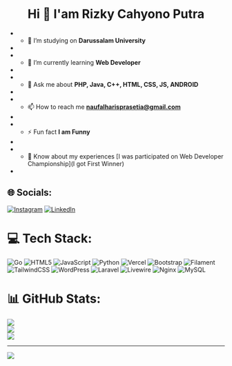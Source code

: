 # <h1 align="center">Hi 👋 I'am Rizky Cahyono Putra</h1>

* *   🔭 I’m studying on **Darussalam University**
*     
* *   🌱 I’m currently learning **Web Developer**
*     
* *   💬 Ask me about **PHP, Java, C++, HTML, CSS, JS, ANDROID**
*     
* *   📫 How to reach me **[naufalharisprasetia@gmail.com](mailto:naufalharisprasetia@gmail.com)**
*     
* *   ⚡ Fun fact **I am Funny**
*     
* *   📄 Know about my experiences \[I was participated on Web Developer Championship\](I got First Winner)
*


## 🌐 Socials:
[![Instagram](https://img.shields.io/badge/Instagram-%23E4405F.svg?logo=Instagram&logoColor=white)](https://instagram.com/riz.cahyono) [![LinkedIn](https://img.shields.io/badge/LinkedIn-%230077B5.svg?logo=linkedin&logoColor=white)](https://linkedin.com/in/https://www.linkedin.com/in/rizky-cahyono-67367a2a0/) 

# 💻 Tech Stack:
![Go](https://img.shields.io/badge/go-%2300ADD8.svg?style=for-the-badge&logo=go&logoColor=white) ![HTML5](https://img.shields.io/badge/html5-%23E34F26.svg?style=for-the-badge&logo=html5&logoColor=white) ![JavaScript](https://img.shields.io/badge/javascript-%23323330.svg?style=for-the-badge&logo=javascript&logoColor=%23F7DF1E) ![Python](https://img.shields.io/badge/python-3670A0?style=for-the-badge&logo=python&logoColor=ffdd54) ![Vercel](https://img.shields.io/badge/vercel-%23000000.svg?style=for-the-badge&logo=vercel&logoColor=white) ![Bootstrap](https://img.shields.io/badge/bootstrap-%238511FA.svg?style=for-the-badge&logo=bootstrap&logoColor=white) ![Filament](https://img.shields.io/badge/Filament-FFAA00?style=for-the-badge&logoColor=%23000000) ![TailwindCSS](https://img.shields.io/badge/tailwindcss-%2338B2AC.svg?style=for-the-badge&logo=tailwind-css&logoColor=white) ![WordPress](https://img.shields.io/badge/WordPress-%23117AC9.svg?style=for-the-badge&logo=WordPress&logoColor=white) ![Laravel](https://img.shields.io/badge/laravel-%23FF2D20.svg?style=for-the-badge&logo=laravel&logoColor=white) ![Livewire](https://img.shields.io/badge/livewire-%234e56a6.svg?style=for-the-badge&logo=livewire&logoColor=white) ![Nginx](https://img.shields.io/badge/nginx-%23009639.svg?style=for-the-badge&logo=nginx&logoColor=white) ![MySQL](https://img.shields.io/badge/mysql-4479A1.svg?style=for-the-badge&logo=mysql&logoColor=white)
# 📊 GitHub Stats:
![](https://github-readme-stats.vercel.app/api?username=rizkycahyono97&theme=dark&hide_border=false&include_all_commits=true&count_private=true)<br/>
![](https://nirzak-streak-stats.vercel.app/?user=rizkycahyono97&theme=dark&hide_border=false)<br/>
![](https://github-readme-stats.vercel.app/api/top-langs/?username=rizkycahyono97&theme=dark&hide_border=false&include_all_commits=true&count_private=true&layout=compact)

---
[![](https://visitcount.itsvg.in/api?id=rizkycahyono97&icon=0&color=0)](https://visitcount.itsvg.in)

<!-- Proudly created with GPRM ( https://gprm.itsvg.in ) -->
